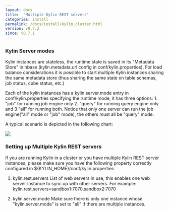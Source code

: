 ```yaml
---
layout: docs
title:  "Multiple Kylin REST servers"
categories: install
permalink: /docs/install/kylin_cluster.html
version: v0.7.2
since: v0.7.1
---
```



### Kylin Server modes

Kylin instances are stateless,  the runtime state is saved in its "Metadata Store" in hbase (kylin.metadata.url config in conf/kylin.properties). For load balance considerations it is possible to start multiple Kylin instances sharing the same metadata store (thus sharing the same state on table schemas, job status, cube status, etc.)

Each of the kylin instances has a kylin.server.mode entry in conf/kylin.properties specifying the runtime mode, it has three options: 1. "job" for running job engine only 2. "query" for running query engine only and 3 "all" for running both. Notice that only one server can run the job engine("all" mode or "job" mode), the others must all be "query" mode.

A typical scenario is depicted in the following chart:

![]( /images/install/kylin_server_modes.png)

### Setting up Multiple Kylin REST servers

If you are running Kylin in a cluster or you have multiple Kylin REST server instances, please make sure you have the following property correctly configured in ${KYLIN_HOME}/conf/kylin.properties

1. kylin.rest.servers 
	List of web servers in use, this enables one web server instance to sync up with other servers. For example: kylin.rest.servers=sandbox1:7070,sandbox2:7070
  
2. kylin.server.mode
	Make sure there is only one instance whose "kylin.server.mode" is set to "all" if there are multiple instances.
	